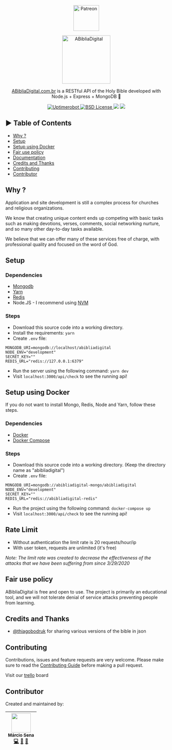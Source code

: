 <p align="center">
  <a href="https://www.patreon.com/join/omarciovsena" target="_blank">
    <img src="https://cdn-std.dprcdn.net/files/acc_649651/plrSCT" height="80" alt="Patreon">
  </a>
</p>
<p align="center">
  <img src="https://www.abibliadigital.com.br/theme-v2/images/logo-a-biblia-digital.svg" alt="ABibliaDigital" width="150">
</p>
<p align="center">
  <a href="https://www.abibliadigital.com.br">ABibliaDigital.com.br</a> is a RESTful API of the Holy Bible developed with Node.js + Express + MongoDB 🚀
</p>

<p align="center">
  <a href="https://stats.uptimerobot.com/5PXmCNLM" title="Uptimerobot">
    <img src="https://img.shields.io/uptimerobot/ratio/m778918918-3e92c097147760ee39d02d36.svg" alt="Uptimerobot">
  </a>
  <a href="https://github.com/omarciovsena/abibliadigital/blob/dev/LICENSE" title="license">
    <img src="https://badgen.net/badge/license/BSD/blue" alt="BSD License">
  </a>
  <a href="https://codeclimate.com/github/omarciovsena/abibliadigital/maintainability"><img src="https://api.codeclimate.com/v1/badges/2cf1c4940336ad7911be/maintainability" /></a>
  <a href="https://discord.gg/Te3fkHg"><img src="https://img.shields.io/discord/722477891102834789.svg?label=&logo=discord&logoColor=ffffff&color=7389D8&labelColor=6A7EC2" /></a>  
</p>

## ► Table of Contents

- [Why ?](#why-)
- [Setup](#setup)
- [Setup using Docker](#setup-using-docker)
- [Fair use policy](#fair-use-policy)
- [Documentation](https://github.com/omarciovsena/abibliadigital/blob/master/DOCUMENTATION.md)
- [Credits and Thanks](#credits-and-thanks)
- [Contributing](#contributing)
- [Contributor](#contributor)

## Why ?

Application and site development is still a complex process for churches and religious organizations.

We know that creating unique content ends up competing with basic tasks such as making devotions, verses, comments, social networking nurture, and so many other day-to-day tasks available.

We believe that we can offer many of these services free of charge, with professional quality and focused on the word of God.

## Setup

### Dependencies

- [Mongodb](https://www.mongodb.com/)
- [Yarn](https://yarnpkg.com/en/)
- [Redis](https://formulae.brew.sh/formula/redis)
- Node.JS - I recommend using [NVM](https://github.com/nvm-sh/nvm)

### Steps

- Download this source code into a working directory.
- Install the requirements: `yarn`
- Create `.env` file:

```
MONGODB_URI=mongodb://localhost/abibliadigital
NODE_ENV="development"
SECRET_KEY=""
REDIS_URL="redis://127.0.0.1:6379"
```

- Run the server using the following command: `yarn dev`
- Visit `localhost:3000/api/check` to see the running api!


## Setup using Docker

If you do not want to install Mongo, Redis, Node and Yarn, follow these steps.

### Dependencies

- [Docker](https://docs.docker.com/install/)
- [Docker Compose](https://docs.docker.com/compose/install/)

### Steps

- Download this source code into a working directory. (Keep the directory name as "abibliadigital")
- Create `.env` file:

```
MONGODB_URI=mongodb://abibliadigital-mongo/abibliadigital
NODE_ENV="development"
SECRET_KEY=""
REDIS_URL="redis://abibliadigital-redis"
```

- Run the project using the following command: `docker-compose up`
- Visit `localhost:3000/api/check` to see the running api!

## Rate Limit

- Without authentication the limit rate is 20 requests/hour/ip
- With user token, requests are unlimited (it's free)

<i>Note: The limit rate was created to decrease the effectiveness of the attacks that we have been suffering from since 3/29/2020</i>

## Fair use policy

ABibliaDigital is free and open to use. The project is primarily an educational tool, and we will not tolerate denial of service attacks preventing people from learning.

## Credits and Thanks

- [@thiagobodruk](https://github.com/thiagobodruk/) for sharing various versions of the bible in json

## Contributing

Contributions, issues and feature requests are very welcome.
Please make sure to read the [Contributing Guide](/CONTRIBUTING.md) before making a pull request.

Visit our [trello](https://trello.com/b/VPGRzM36/biblieapi) board

## Contributor

Created and maintained by:

<!-- prettier-ignore -->
| [<img src="https://avatars0.githubusercontent.com/u/3450717?s=460&v=4" width="60px;"/><br /><sub><b>Márcio Sena</b></sub>](https://github.com/omarciovsena)<br />[💻](https://github.com/omarciovsena/abibliadigital/commits?author=marciovsena "Code") [📖](https://github.com/omarciovsena/abibliadigital/commits?author=omarciovsena "Documentation") [🐛](https://github.com/omarciovsena/abibliadigital/issues?q=author%3Aomarciovsena "Bug reports")
| :---: |
